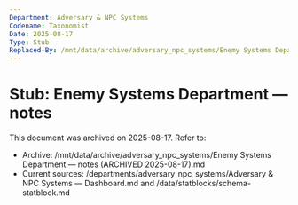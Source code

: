 ```yaml
---
Department: Adversary & NPC Systems
Codename: Taxonomist
Date: 2025-08-17
Type: Stub
Replaced-By: /mnt/data/archive/adversary_npc_systems/Enemy Systems Department — notes (ARCHIVED 2025-08-17).md
---
```


# Stub: Enemy Systems Department — notes
This document was archived on 2025-08-17. Refer to:
- Archive: /mnt/data/archive/adversary_npc_systems/Enemy Systems Department — notes (ARCHIVED 2025-08-17).md
- Current sources: /departments/adversary_npc_systems/Adversary & NPC Systems — Dashboard.md and /data/statblocks/schema-statblock.md
